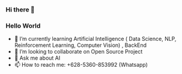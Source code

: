 ### Hi there 👋

### Hello World

- 🌱 I’m currently learning Artificial Intelligence ( Data Science, NLP, Reinforcement Learning, Computer Vision) , BackEnd
- 👯 I’m looking to collaborate on Open Source Project
- 💬 Ask me about AI
- 📫 How to reach me: +628-5360-853992 (Whatsapp)

